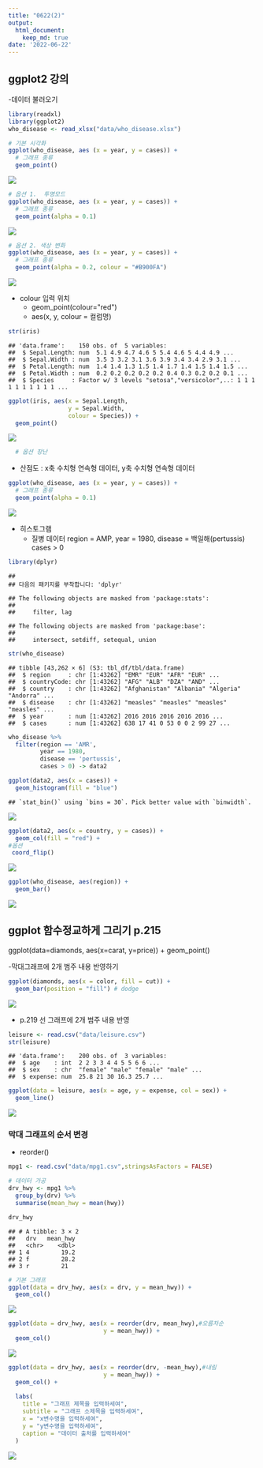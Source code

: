```yaml
---
title: "0622(2)"
output:
  html_document:
    keep_md: true
date: '2022-06-22'
---
```




## ggplot2 강의
-데이터 불러오기

```r
library(readxl)
library(ggplot2)
who_disease <- read_xlsx("data/who_disease.xlsx")

# 기본 시각화
ggplot(who_disease, aes (x = year, y = cases)) + 
  # 그래프 종류
  geom_point()
```

![](0622-2-_files/figure-html/unnamed-chunk-1-1.png)<!-- -->

```r
# 옵션 1.  투명모드
ggplot(who_disease, aes (x = year, y = cases)) + 
  # 그래프 종류
  geom_point(alpha = 0.1)
```

![](0622-2-_files/figure-html/unnamed-chunk-1-2.png)<!-- -->

```r
# 옵션 2. 색상 변화
ggplot(who_disease, aes (x = year, y = cases)) + 
  # 그래프 종류
  geom_point(alpha = 0.2, colour = "#B900FA")
```

![](0622-2-_files/figure-html/unnamed-chunk-1-3.png)<!-- -->
- colour 입력 위치
  + geom_point(colour="red")
  + aes(x, y, colour = 컬럼명)


```r
str(iris)
```

```
## 'data.frame':	150 obs. of  5 variables:
##  $ Sepal.Length: num  5.1 4.9 4.7 4.6 5 5.4 4.6 5 4.4 4.9 ...
##  $ Sepal.Width : num  3.5 3 3.2 3.1 3.6 3.9 3.4 3.4 2.9 3.1 ...
##  $ Petal.Length: num  1.4 1.4 1.3 1.5 1.4 1.7 1.4 1.5 1.4 1.5 ...
##  $ Petal.Width : num  0.2 0.2 0.2 0.2 0.2 0.4 0.3 0.2 0.2 0.1 ...
##  $ Species     : Factor w/ 3 levels "setosa","versicolor",..: 1 1 1 1 1 1 1 1 1 1 ...
```

```r
ggplot(iris, aes(x = Sepal.Length,
                 y = Sepal.Width,
                 colour = Species)) +
  geom_point()
```

![](0622-2-_files/figure-html/unnamed-chunk-2-1.png)<!-- -->

```r
  # 옵션 장난
```
  
- 산점도 : x축 수치형 연속형 데이터, y축 수치형 연속형 데이터


```r
ggplot(who_disease, aes (x = year, y = cases)) + 
  # 그래프 종류
  geom_point(alpha = 0.1)
```

![](0622-2-_files/figure-html/unnamed-chunk-3-1.png)<!-- -->


- 히스토그램
   + 질병 데이터
   region = AMP, year = 1980, disease = 백일해(pertussis)
   cases > 0
   

```r
library(dplyr)
```

```
## 
## 다음의 패키지를 부착합니다: 'dplyr'
```

```
## The following objects are masked from 'package:stats':
## 
##     filter, lag
```

```
## The following objects are masked from 'package:base':
## 
##     intersect, setdiff, setequal, union
```

```r
str(who_disease)
```

```
## tibble [43,262 × 6] (S3: tbl_df/tbl/data.frame)
##  $ region     : chr [1:43262] "EMR" "EUR" "AFR" "EUR" ...
##  $ countryCode: chr [1:43262] "AFG" "ALB" "DZA" "AND" ...
##  $ country    : chr [1:43262] "Afghanistan" "Albania" "Algeria" "Andorra" ...
##  $ disease    : chr [1:43262] "measles" "measles" "measles" "measles" ...
##  $ year       : num [1:43262] 2016 2016 2016 2016 2016 ...
##  $ cases      : num [1:43262] 638 17 41 0 53 0 0 2 99 27 ...
```

```r
who_disease %>% 
  filter(region == 'AMR',
         year == 1980,
         disease == 'pertussis',
         cases > 0) -> data2

ggplot(data2, aes(x = cases)) +
  geom_histogram(fill = "blue")
```

```
## `stat_bin()` using `bins = 30`. Pick better value with `binwidth`.
```

![](0622-2-_files/figure-html/unnamed-chunk-4-1.png)<!-- -->

```r
ggplot(data2, aes(x = country, y = cases)) +
  geom_col(fill = "red") +
#옵션
 coord_flip()
```

![](0622-2-_files/figure-html/unnamed-chunk-4-2.png)<!-- -->

```r
ggplot(who_disease, aes(region)) +
  geom_bar()
```

![](0622-2-_files/figure-html/unnamed-chunk-4-3.png)<!-- -->
   
## ggplot 함수정교하게 그리기 p.215

ggplot(data=diamonds, aes(x=carat, y=price)) +
 geom_point()









-막대그래프에 2개 범주 내용 반영하기

```r
ggplot(diamonds, aes(x = color, fill = cut)) +
  geom_bar(position = "fill") # dodge
```

![](0622-2-_files/figure-html/unnamed-chunk-5-1.png)<!-- -->


- p.219
 선 그래프에 2개 범주 내용 반영

```r
leisure <- read.csv("data/leisure.csv")
str(leisure)
```

```
## 'data.frame':	200 obs. of  3 variables:
##  $ age    : int  2 2 3 3 4 4 5 5 6 6 ...
##  $ sex    : chr  "female" "male" "female" "male" ...
##  $ expense: num  25.8 21 30 16.3 25.7 ...
```
 

```r
ggplot(data = leisure, aes(x = age, y = expense, col = sex)) +
  geom_line()
```

![](0622-2-_files/figure-html/unnamed-chunk-7-1.png)<!-- -->
 
### 막대 그래프의 순서 변경
- reorder()

```r
mpg1 <- read.csv("data/mpg1.csv",stringsAsFactors = FALSE)

# 데이터 가공
drv_hwy <- mpg1 %>%
  group_by(drv) %>% 
  summarise(mean_hwy = mean(hwy))

drv_hwy
```

```
## # A tibble: 3 × 2
##   drv   mean_hwy
##   <chr>    <dbl>
## 1 4         19.2
## 2 f         28.2
## 3 r         21
```



```r
# 기본 그래프
ggplot(data = drv_hwy, aes(x = drv, y = mean_hwy)) +
  geom_col()
```

![](0622-2-_files/figure-html/unnamed-chunk-9-1.png)<!-- -->

```r
ggplot(data = drv_hwy, aes(x = reorder(drv, mean_hwy),#오름차순
                           y = mean_hwy)) +
  geom_col()
```

![](0622-2-_files/figure-html/unnamed-chunk-9-2.png)<!-- -->

```r
ggplot(data = drv_hwy, aes(x = reorder(drv, -mean_hwy),#내림
                           y = mean_hwy)) +
  geom_col() +
  
  labs(
    title = "그래프 제목을 입력하세여",
    subtitle = "그래프 소제목을 입력하세여",
    x = "x변수명을 입력하세여",
    y = "y변수명을 입력하세여",
    caption = "데이터 출처를 입력하세여"
  )
```

![](0622-2-_files/figure-html/unnamed-chunk-9-3.png)<!-- -->


